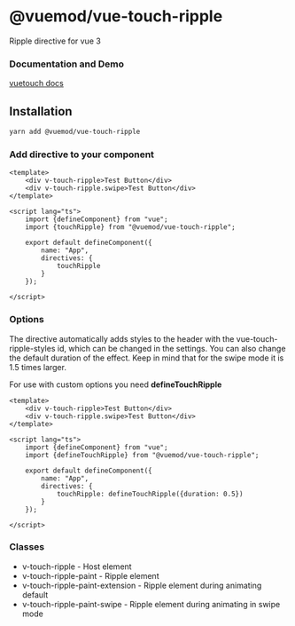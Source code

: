 # @vuemod/vue-touch-ripple

Ripple directive for vue 3

### Documentation and Demo

[vuetouch docs](https://webigorkiev.github.io/vue-touch-ripple-docs/)

## Installation

```bash
yarn add @vuemod/vue-touch-ripple
```

### Add directive to your component

```vue
<template>
    <div v-touch-ripple>Test Button</div>
    <div v-touch-ripple.swipe>Test Button</div>
</template>

<script lang="ts">
    import {defineComponent} from "vue";
    import {touchRipple} from "@vuemod/vue-touch-ripple";

    export default defineComponent({
        name: "App",
        directives: {
            touchRipple
        }
    });

</script>
```

### Options

The directive automatically adds styles to the header with the vue-touch-ripple-styles id,
which can be changed in the settings. You can also change the default duration of the effect.
Keep in mind that for the swipe mode it is 1.5 times larger.

For use with custom options you need **defineTouchRipple**

```vue
<template>
    <div v-touch-ripple>Test Button</div>
    <div v-touch-ripple.swipe>Test Button</div>
</template>

<script lang="ts">
    import {defineComponent} from "vue";
    import {defineTouchRipple} from "@vuemod/vue-touch-ripple";

    export default defineComponent({
        name: "App",
        directives: {
            touchRipple: defineTouchRipple({duration: 0.5})
        }
    });

</script>
```

### Classes

* v-touch-ripple - Host element
* v-touch-ripple-paint - Ripple element
* v-touch-ripple-paint-extension - Ripple element during animating default
* v-touch-ripple-paint-swipe - Ripple element during animating in swipe mode